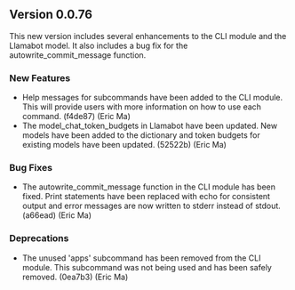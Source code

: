 ## Version 0.0.76

This new version includes several enhancements to the CLI module and the Llamabot model. It also includes a bug fix for the autowrite_commit_message function.

### New Features

- Help messages for subcommands have been added to the CLI module. This will provide users with more information on how to use each command. (f4de87) (Eric Ma)
- The model_chat_token_budgets in Llamabot have been updated. New models have been added to the dictionary and token budgets for existing models have been updated. (52522b) (Eric Ma)

### Bug Fixes

- The autowrite_commit_message function in the CLI module has been fixed. Print statements have been replaced with echo for consistent output and error messages are now written to stderr instead of stdout. (a66ead) (Eric Ma)

### Deprecations

- The unused 'apps' subcommand has been removed from the CLI module. This subcommand was not being used and has been safely removed. (0ea7b3) (Eric Ma)
